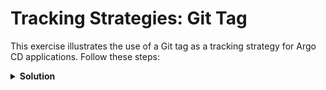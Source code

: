 # Tracking Strategies: Git Tag

This exercise illustrates the use of a Git tag as a tracking strategy for Argo CD applications. Follow these steps:

<details>
<summary><b>Solution</b></summary>
<p>

## 1. Create an Argo CD application declaratively using YAML with the following specifications

**Example Manifest:**

```yaml
apiVersion: argoproj.io/v1alpha1
kind: Application
metadata:
  name: track-git-tag
  namespace: argocd
spec:
  destination:
    namespace: track-git-tag
    server: "https://kubernetes.default.svc"
  project: default
  source:
    path: guestbook
    repoURL: "https://github.com/spy86/argocd-example-apps.git"
    targetRevision: master
    directory:
      recurse: true
  syncPolicy:
    automated: {}
    syncOptions:
      - CreateNamespace=true
```

## 2. Apply this manifest with kubectl

```bash
kubectl apply -f app.yaml -n argocd
```

## 3. Verify the application

```bash
kubectl get application -n argocd
```

## 4. Verify that resources are created in the `track-git-tag` namespace

```bash
kubectl get all -n track-git-tag
```

</p>
</details>
